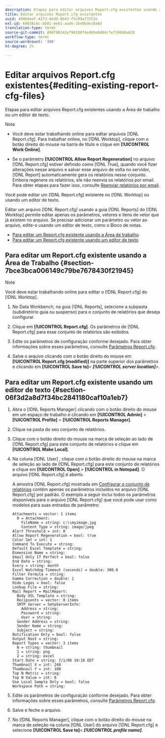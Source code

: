 ```yaml
---
description: Etapas para editar arquivos Report.cfg existentes usando a Área de trabalho ou um editor de texto.
title: Editar arquivos Report.cfg existentes
uuid: 494b9eef-42f3-4ed9-8b43-f5c09af33f2e
exl-id: 69038c0c-bb01-4e61-aad6-1be0bdec8a6d
translation-type: tm+mt
source-git-commit: d9df90242ef96188f4e4b5e6d04cfef196b0a628
workflow-type: tm+mt
source-wordcount: '388'
ht-degree: 2%

---
```


# Editar arquivos Report.cfg existentes{#editing-existing-report-cfg-files}

Etapas para editar arquivos Report.cfg existentes usando a Área de trabalho ou um editor de texto.

>[!NOTE]
>
>* Você deve estar trabalhando online para editar arquivos [!DNL Report.cfg]. Para trabalhar online, no [!DNL Worktop], clique com o botão direito do mouse na barra de título e clique em **[!UICONTROL Work Online]**.
   >
   >
* Se o parâmetro **[!UICONTROL Allow Report Regeneration]** no arquivo [!DNL Report.cfg] estiver definido como [!DNL True], quando você fizer alterações nesse arquivo e salvar esse arquivo de volta no servidor, [!DNL Report] automaticamente gera os relatórios nesse conjunto. Embora regenere os relatórios, ele não reenvia os relatórios por email. Para obter etapas para fazer isso, consulte [Reenviar relatórios por email](../../../../home/c-rpt-oview/c-work-rpt-sets/c-edit-ex-rpt-files/t-res-rpts-email.md#task-b0a21f1c925f4e5d82560581ae4cf607).

>



Você pode editar um [!DNL Report.cfg] existente no [!DNL Worktop] ou usando um editor de texto.

Editar um arquivo [!DNL Report.cfg] usando a guia [!DNL Reports] do [!DNL Worktop] permite editar apenas os parâmetros, vetores e itens de vetor que já existem no arquivo. Se precisar adicionar um parâmetro ou vetor ao arquivo, edite-o usando um editor de texto, como o Bloco de notas.

* [Para editar um Report.cfg existente usando a Área de trabalho](../../../../home/c-rpt-oview/c-work-rpt-sets/c-edit-ex-rpt-files/c-edit-ex-rpt-files.md#section-7bce3bca006149c79be7678430f21945)
* [Para editar um Report.cfg existente usando um editor de texto](../../../../home/c-rpt-oview/c-work-rpt-sets/c-edit-ex-rpt-files/c-edit-ex-rpt-files.md#section-06f3d2a8d7f34bc2841180caf10a1eb7)

## Para editar um Report.cfg existente usando a Área de Trabalho {#section-7bce3bca006149c79be7678430f21945}

>[!NOTE]
>
>Você deve estar trabalhando online para editar o [!DNL Report.cfg] do [!DNL Worktop].

1. No Data Workbench, na guia [!DNL Reports], selecione a subpasta (subdiretório guia ou suspenso) para o conjunto de relatórios que deseja configurar.
1. Clique em **[!UICONTROL Report.cfg]**. Os parâmetros de [!DNL Report.cfg] para esse conjunto de relatórios são exibidos.

1. Edite os parâmetros de configuração conforme desejado. Para obter informações sobre esses parâmetros, consulte [Parâmetros Report.cfg](../../../../home/c-rpt-oview/c-rpt-param-ref/c-rpt-param.md#concept-838e59d72d3f4cb29ee15f5c7eb0ceff).
1. Salve o arquivo clicando com o botão direito do mouse em **[!UICONTROL Report.cfg (modified)]** na parte superior dos parâmetros e clicando em **[!UICONTROL Save to]***&lt; **[!UICONTROL server location]**>*.

## Para editar um Report.cfg existente usando um editor de texto {#section-06f3d2a8d7f34bc2841180caf10a1eb7}

1. Abra o [!DNL Reports Manager] clicando com o botão direito do mouse em um espaço de trabalho e clicando em **[!UICONTROL Admin]** > **[!UICONTROL Profile]** > **[!UICONTROL Reports Manager]**.

1. Clique na pasta do seu conjunto de relatórios.
1. Clique com o botão direito do mouse na marca de seleção ao lado de [!DNL Report.cfg] para este conjunto de relatórios e clique em **[!UICONTROL Make Local]**.

1. Na coluna [!DNL User] , clique com o botão direito do mouse na marca de seleção ao lado de [!DNL Report.cfg] para este conjunto de relatórios e clique em **[!UICONTROL Open]** > **[!UICONTROL in Notepad]**. O arquivo [!DNL Report.cfg] é aberto.

   A amostra [!DNL Report.cfg] mostrada em [Configurar o conjunto de relatórios](../../../../home/c-rpt-oview/c-work-rpt-sets/t-create-rpt-set/t-config-rpt-set/t-config-rpt-set.md#task-cfb2fd0c28bc48c2acdd582fe0d670d0) contém apenas os parâmetros incluídos no arquivo [!DNL Report.cfg] por padrão. O exemplo a seguir inclui todos os parâmetros disponíveis para o arquivo [!DNL Report.cfg] que você pode usar como modelos para suas entradas de parâmetro:

   ```
   Attachments = vector: 1 items
     0 = Attachment:
       FileName = string: c:\\myimage.jpg
       Content Type = string: image/jpeg
   Alert Threshold = int: 0
   Allow Report Regeneration = bool: true
   Color Set = int: 1
   Command To Execute = string: 
   Default Excel Template = string: 
   Dimension Name = string: 
   Email Only If Perfect = bool: false
   End Date = string: 
   Every = string: month
   Excel Watchdog Timeout (seconds) = double: 300.0
   Filter Formula = string: 
   Gamma Correction = double: 1
   Hide Logos = bool: false
   Lookup File = string: 
   Mail Report = MailReport: 
     Body XSL Template = string: 
     Recipients = vector: 0 items
     SMTP Server = SmtpServerInfo: 
       Address = string: 
       Password = string: 
       User = string: 
     Sender Address = string: 
     Sender Name = string: 
     Subject = string: 
   Notification Only = bool: false
   Output Root = string: 
   Report Types = vector: 3 items
     0 = string: thumbnail
     1 = string: png
     2 = string: excel
   Start Date = string: 7/1/06 19:16 EDT
   Thumbnail X = int: 240
   Thumbnail Y = int: 180
   Top N Metric = string: 
   Top N Value = int: 0
   Use Local Sample Only = bool: false
   Workspace Path = string: 
   ```

1. Edite os parâmetros de configuração conforme desejado. Para obter informações sobre esses parâmetros, consulte [Parâmetros Report.cfg](../../../../home/c-rpt-oview/c-rpt-param-ref/c-rpt-param.md#concept-838e59d72d3f4cb29ee15f5c7eb0ceff).
1. Salve e feche o arquivo.
1. No [!DNL Reports Manager], clique com o botão direito do mouse na marca de seleção na coluna [!DNL User] do arquivo [!DNL Report.cfg] e selecione **[!UICONTROL Save to]***&lt; **[!UICONTROL profile name]***.
